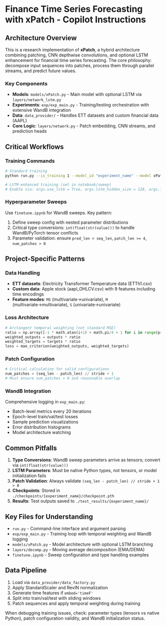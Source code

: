 # Finance Time Series Forecasting with xPatch - Copilot Instructions

## Architecture Overview

This is a research implementation of **xPatch**, a hybrid architecture combining patching, CNN depthwise convolutions, and optional LSTM enhancement for financial time series forecasting. The core philosophy: decompose input sequences into patches, process them through parallel streams, and predict future values.

### Key Components
- **Models**: `models/xPatch.py` - Main model with optional LSTM via `layers/network_lstm.py`
- **Experiments**: `exp/exp_main.py` - Training/testing orchestration with extensive WandB integration
- **Data**: `data_provider/` - Handles ETT datasets and custom financial data (AAPL)
- **Core Logic**: `layers/network.py` - Patch embedding, CNN streams, and prediction heads

## Critical Workflows

### Training Commands
```bash
# Standard training
python run.py --is_training 1 --model_id "experiment_name" --model xPatch --data custom --data_path aapl_OHLCV.csv --features MS --target Close

# LSTM-enhanced training (set in notebook/sweep)
# Enable via: args.use_lstm = True, args.lstm_hidden_size = 128, args.lstm_layers = 2
```

### Hyperparameter Sweeps
Use `finetune.ipynb` for WandB sweeps. Key pattern:
1. Define sweep config with nested parameter distributions
2. Critical type conversions: `int(float(str(value)))` to handle WandB/PyTorch tensor conflicts
3. Parameter validation: ensure `pred_len < seq_len`, `patch_len >= 4`, `num_patches > 0`

## Project-Specific Patterns

### Data Handling
- **ETT datasets**: Electricity Transformer Temperature data (ETTh1.csv)
- **Custom data**: Apple stock (aapl_OHLCV.csv) with 9 features including time encodings
- **Feature modes**: `MS` (multivariate→univariate), `M` (multivariate→multivariate), `S` (univariate→univariate)

### Loss Architecture
```python
# Arctangent temporal weighting (not standard MSE)
ratio = np.array([-1 * math.atan(i+1) + math.pi/4 + 1 for i in range(pred_len)])
weighted_outputs = outputs * ratio
weighted_targets = targets * ratio
loss = mae_criterion(weighted_outputs, weighted_targets)
```

### Patch Configuration
```python
# Critical calculation for valid configurations
num_patches = (seq_len - patch_len) // stride + 1
# Must ensure num_patches > 0 and reasonable overlap
```

### WandB Integration
Comprehensive logging in `exp_main.py`:
- Batch-level metrics every 20 iterations
- Epoch-level train/val/test losses
- Sample prediction visualizations
- Error distribution histograms
- Model architecture watching

## Common Pitfalls

1. **Type Conversions**: WandB sweep parameters arrive as tensors; convert via `int(float(str(value)))`
2. **LSTM Parameters**: Must be native Python types, not tensors, or model initialization fails
3. **Patch Validation**: Always validate `(seq_len - patch_len) // stride + 1 > 0`
4. **Checkpoints**: Stored in `./checkpoints/{experiment_name}/checkpoint.pth`
5. **Results**: Test outputs saved to `./test_results/{experiment_name}/`

## Key Files for Understanding
- `run.py` - Command-line interface and argument parsing
- `exp/exp_main.py` - Training loop with temporal weighting and WandB logging  
- `models/xPatch.py` - Model architecture with optional LSTM branching
- `layers/decomp.py` - Moving average decomposition (EMA/DEMA)
- `finetune.ipynb` - Sweep configuration and type handling examples

## Data Pipeline
1. Load via `data_provider/data_factory.py`
2. Apply StandardScaler and RevIN normalization
3. Generate time features if `embed='timeF'`
4. Split into train/val/test with sliding windows
5. Patch sequences and apply temporal weighting during training

When debugging training issues, check: parameter types (tensors vs native Python), patch configuration validity, and WandB initialization status.
